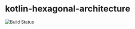# kotlin-hexagonal-architecture

[![Build Status](https://app.travis-ci.com/muriloalvesdev/kotlin-hexagonal-architecture.svg?branch=main)](https://app.travis-ci.com/muriloalvesdev/kotlin-hexagonal-architecture)